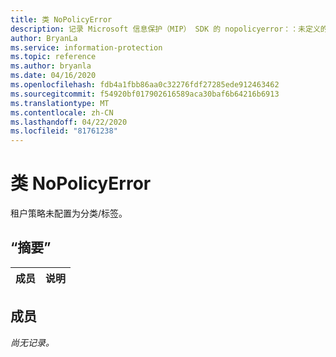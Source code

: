 ```yaml
---
title: 类 NoPolicyError
description: 记录 Microsoft 信息保护（MIP） SDK 的 nopolicyerror：：未定义的类。
author: BryanLa
ms.service: information-protection
ms.topic: reference
ms.author: bryanla
ms.date: 04/16/2020
ms.openlocfilehash: fdb4a1fbb86aa0c32276fdf27285ede912463462
ms.sourcegitcommit: f54920bf017902616589aca30baf6b64216b6913
ms.translationtype: MT
ms.contentlocale: zh-CN
ms.lasthandoff: 04/22/2020
ms.locfileid: "81761238"
---
```

# <a name="class-nopolicyerror"></a>类 NoPolicyError 
租户策略未配置为分类/标签。
  
## <a name="summary"></a>“摘要”
 成员                        | 说明                                
--------------------------------|---------------------------------------------
  
## <a name="members"></a>成员
_尚无记录。_
